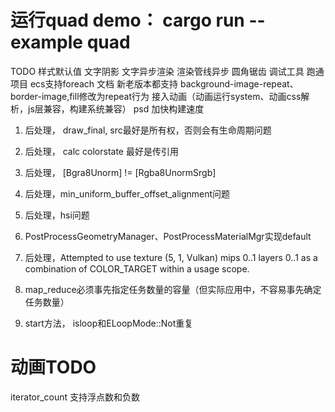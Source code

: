 # 运行quad demo： cargo run --example quad



TODO
样式默认值
文字阴影
文字异步渲染
渲染管线异步
圆角锯齿
调试工具
跑通项目
ecs支持foreach
文档
新老版本都支持 background-image-repeat、border-image,fill修改为repeat行为
接入动画（动画运行system、动画css解析，js层兼容，构建系统兼容）
psd 加快构建速度



1. 后处理， draw_final, src最好是所有权，否则会有生命周期问题
2. 后处理， calc colorstate 最好是传引用
3. 后处理， [Bgra8Unorm] != [Rgba8UnormSrgb]
4. 后处理，min_uniform_buffer_offset_alignment问题
5. 后处理，hsi问题
6. PostProcessGeometryManager、PostProcessMaterialMgr实现default
7. 后处理，Attempted to use texture (5, 1, Vulkan) mips 0..1 layers 0..1 as a combination of COLOR_TARGET within a usage scope.
8. map_reduce必须事先指定任务数量的容量（但实际应用中，不容易事先确定任务数量）


9. start方法， isloop和ELoopMode::Not重复


# 动画TODO
iterator_count 支持浮点数和负数

